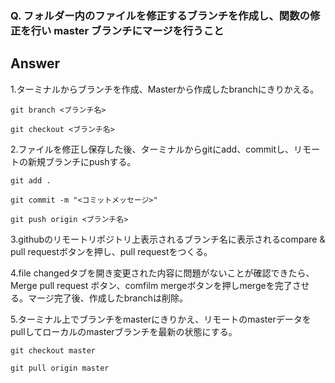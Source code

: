 ### Q. フォルダー内のファイルを修正するブランチを作成し、関数の修正を行い master ブランチにマージを行うこと


## Answer

1.ターミナルからブランチを作成、Masterから作成したbranchにきりかえる。

 `git branch <ブランチ名>`
 
 `git checkout <ブランチ名>`


2.ファイルを修正し保存した後、ターミナルからgitにadd、commitし、リモートの新規ブランチにpushする。

 `git add .`
 
 `git commit -m "<コミットメッセージ>"`
 
 `git push origin <ブランチ名>`
 

3.githubのリモートリポジトリ上表示されるブランチ名に表示されるcompare & pull requestボタンを押し、pull requestをつくる。


4.file changedタブを開き変更された内容に問題がないことが確認できたら、Merge pull request ボタン、comfilm mergeボタンを押しmergeを完了させる。マージ完了後、作成したbranchは削除。


5.ターミナル上でブランチをmasterにきりかえ、リモートのmasterデータをpullしてローカルのmasterブランチを最新の状態にする。
  
  `git checkout master`
  
  `git pull origin master`
